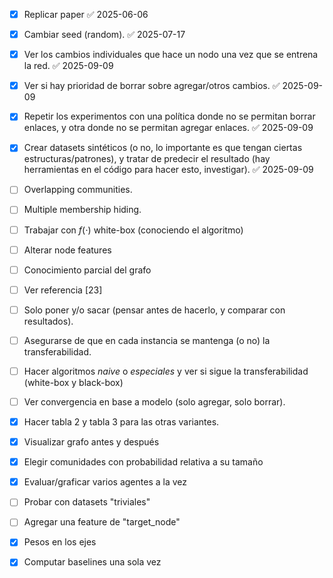 
- [x] Replicar paper ✅ 2025-06-06
- [x] Cambiar seed (random). ✅ 2025-07-17
- [x] Ver los cambios individuales que hace un nodo una vez que se entrena la red. ✅ 2025-09-09
- [x] Ver si hay prioridad de borrar sobre agregar/otros cambios. ✅ 2025-09-09
- [x] Repetir los experimentos con una política donde no se permitan borrar enlaces, y otra donde no se permitan agregar enlaces. ✅ 2025-09-09
- [x] Crear datasets sintéticos (o no, lo importante es que tengan ciertas estructuras/patrones), y tratar de predecir el resultado (hay herramientas en el código para hacer esto, investigar). ✅ 2025-09-09
- [ ] Overlapping communities.
- [ ] Multiple membership hiding.
- [ ] Trabajar con $f(\cdot)$ white-box (conociendo el algoritmo)
- [ ] Alterar node features
- [ ] Conocimiento parcial del grafo
- [ ] Ver referencia \[23\]
- [ ] Solo poner y/o sacar (pensar antes de hacerlo, y comparar con resultados).
- [ ] Asegurarse de que en cada instancia se mantenga (o no) la transferabilidad.
- [ ] Hacer algoritmos *naive* o *especiales* y ver si sigue la transferabilidad (white-box y black-box)
- [ ] Ver convergencia en base a modelo (solo agregar, solo borrar).
- [x] Hacer tabla 2 y tabla 3 para las otras variantes.
- [x] Visualizar grafo antes y después  
- [x] Elegir comunidades con probabilidad relativa a su tamaño
- [x] Evaluar/graficar varios agentes a la vez  
- [ ] Probar con datasets "triviales"  
- [ ] Agregar una feature de "target_node"  
- [x] Pesos en los ejes  
- [x] Computar baselines una sola vez

